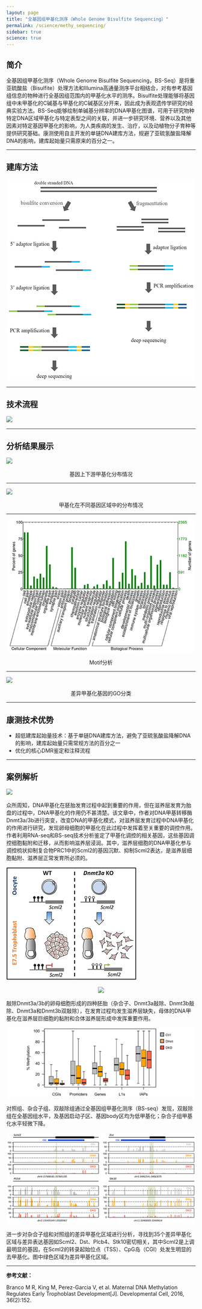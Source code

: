 ```yaml
---
layout: page
title: "全基因组甲基化测序（Whole Genome Bisulfite Sequencing）"
permalink: /science/methy_sequencing/
sidebar: true
science: true
---
```



## 简介

全基因组甲基化测序（Whole Genome Bisulfite Sequencing，BS-Seq）是将重亚硫酸盐（Bisulfite）处理方法和Illumina高通量测序平台相结合，对有参考基因组信息的物种进行全基因组范围内的甲基化水平的测序。Bisulfite处理能够将基因组中未甲基化的C碱基与甲基化的C碱基区分开来，因此成为表观遗传学研究的经典实验方法。BS-Seq能够绘制单碱基分辨率的DNA甲基化图谱，可用于研究物种特定DNA区域甲基化与特定表型之间的关联，并进一步研究环境、营养以及其他因素对特定基因甲基化的影响，为人类疾病的发生、治疗，以及动植物分子育种等提供研究基础。康测使用自主开发的单链DNA建库方法，规避了亚硫氢酸盐降解DNA的影响，建库起始量只需原来的百分之一。

---

## 建库方法

<img src="/image/methy_sequencing/400new建库原理图-bs测序.jpg">

---

## 技术流程

<img class="fig70" src="/image/methy_sequencing/workflow.png">

---

## 分析结果展示

<img src="/image/methy_sequencing/a.png">
<p style="text-align: center; ">基因上下游甲基化分布情况</p>

---

<img src="/image/methy_sequencing/b.png">
<p style="text-align: center; ">甲基化在不同基因区域中的分布情况</p>

---

<img src="/image/methy_sequencing/c.png">
<p style="text-align: center; ">Motif分析</p>

---

<img src="/image/methy_sequencing/d.png">
<p style="text-align: center; ">差异甲基化基因的GO分类</p>

---

## 康测技术优势

* 超低建库起始量技术：基于单链DNA建库方法，避免了亚硫氢酸盐降解DNA的影响，建库起始量只需常规方法的百分之一
* 优化的核心DMR鉴定和注释流程

---

## 案例解析

<img src="/image/methy_sequencing/bs测序文献.png">

众所周知，DNA甲基化在胚胎发育过程中起到重要的作用，但在滋养层发育为胎盘的过程中，DNA甲基化的作用仍不甚清楚。该文章中，作者对DNA甲基转移酶Dnmt3a/3b进行突变，改变DNA的甲基化模式，对滋养层发育过程中DNA甲基化的作用进行研究，发现卵母细胞的甲基化在此过程中发挥着至关重要的调控作用。作者利用RNA-seq和BS-seq技术分析鉴定了甲基化调控的相关基因，这些基因调控细胞黏附和迁移，从而影响滋养层浸润。其中，滋养层细胞的DNA甲基化参与调控梳状抑制复合物PRC1中的Scml2的基因沉默、抑制Scml2表达，是滋养层细胞黏附、滋养层正常发育所必须的。

<img src="/image/methy_sequencing/bs-seq-2.png">
<p style="text-align: center; "><img src="/image/methy_sequencing/bs-seq-3.png"></p>

敲除Dnmt3a/3b的卵母细胞形成的四种胚胎（杂合子、Dnmt3a敲除、Dnmt3b敲除、Dnmt3a和Dnmt3b双敲除），在发育过程均发生滋养层缺失，母体的DNA甲基化在滋养层巨细胞的黏附和合体滋养层形成中发挥重要作用。

<img src="/image/methy_sequencing/bs-seq-4.png">

对照组、杂合子组、双敲除组通过全基因组甲基化测序（BS-seq）发现，双敲除组在全基因组水平，及基因启动子区、基因body区均为低甲基化；杂合子组甲基化水平轻微下降。

<img src="/image/methy_sequencing/bs-seq-5.png">

进一步对杂合子组和对照组的差异甲基化区域进行分析，寻找到35个差异甲基化区域与差异表达基因如Scml2、Dst、Plcb4、Stk10密切相关，其中Scml2是上调最明显的基因，在Scml2的转录起始位点（TSS）、CpG岛（CGI）处发生明显的去甲基化。图中绿色区域为差异甲基化区域。

---

<div><strong>参考文献：</strong></div>

Branco M R, King M, Perez-Garcia V, et al. Maternal DNA Methylation Regulates Early Trophoblast Development[J]. Developmental Cell, 2016, 36(2):152.

